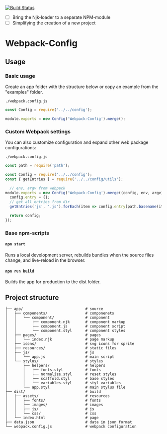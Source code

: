 [![Build Status](https://travis-ci.org/nameless19922/webpack-config.svg?branch=master)](https://travis-ci.org/nameless19922/webpack-config)

- [ ] Bring the Njk-loader to a separate NPM-module
- [ ] Simplifying the creation of a new project

# Webpack-Config

## Usage

### Basic usage
Create an app folder with the structure below or copy an example from the "examples" folder.

`./webpack.config.js`
```js
const Config = require('../../config');

module.exports = new Config('Webpack-Config').merge();
```

### Custom Webpack settings
You can also customize configuration and expand other web package configurations:

`./webpack.config.js`
```js
const path = require('path');

const Config = require('../../config');
const { getEntries } = require('../../config/utils');

  // env, argv from webpack
module.exports = new Config('Webpack-Config').merge((config, env, argv) => {
  config.entry = {};
  // get all entries from dir
  getEntries('js', '.js').forEach(item => config.entry[path.basename(item, path.extname(item))] = item);

  return config;
});
```

### Base npm-scripts

#### `npm start`
Runs a local development server, rebuilds bundles when the source files change, and live-reload in the browser.

#### `npm run build`
Builds the app for production to the dist folder.

## Project structure
```
├── app/                            # source
│   ├── components/                 # componenets
│   │   └── component/              # component
│   │       ├── component.njk       # component markup
│   │       ├── component.js        # component script
│   │       └── component.styl      # component styles
│   ├── pages/                      # pages
│   │   └── index.njk               # page markup
│   ├── icons/                      # svg icons for sprite
│   ├── resources/                  # static files
│   ├── js/                         # js
│   │   └── app.js                  # main script
│   └── stylus/                     # styles
│       ├── helpers/                # helpers
│       │   ├── fonts.styl          # fonts
│       │   ├── normalize.styl      # reset styles
│       │   ├── scaffold.styl       # base styles
│       │   └── variables.styl      # styl variables
│       └── app.styl                # main stylus file
├── dist/                           # build
│   ├── assets/                     # resources
│   │   ├── fonts/                  # fonts
│   │   ├── images/                 # images
│   │   ├── js/                     # js
│   │   └── css/                    # css
│   └── index.html                  # page
├── data.json                       # data in json format
└── webpack.config.js               # webpack configuration
```
